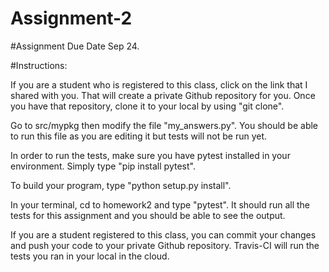 # Assignment-2
#Assignment Due Date Sep 24.

#Instructions:

If you are a student who is registered to this class, click on the link that I shared with you. That will create a private Github repository for you. Once you have that repository, clone it to your local by using "git clone".

Go to src/mypkg then modify the file "my_answers.py". You should be able to run this file as you are editing it but tests will not be run yet.

In order to run the tests, make sure you have pytest installed in your environment. Simply type "pip install pytest".

To build your program, type "python setup.py install".

In your terminal, cd to homework2 and type "pytest". It should run all the tests for this assignment and you should be able to see the output.

If you are a student registered to this class, you can commit your changes and push your code to your private Github repository. Travis-CI will run the tests you ran in your local in the cloud.
